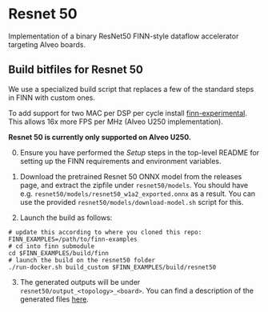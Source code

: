 # Resnet 50

Implementation of a binary ResNet50 FINN-style dataflow accelerator targeting Alveo boards.

## Build bitfiles for Resnet 50

We use a specialized build script that replaces a few of the standard steps
in FINN with custom ones.

To add support for two MAC per DSP per cycle install [
finn-experimental](https://github.com/Xilinx/finn-experimental). This allows 16x more FPS per MHz (Alveo U250 implementation).

**Resnet 50 is currently only supported on Alveo U250.**

0. Ensure you have performed the *Setup* steps in the top-level README for setting up the FINN requirements and environment variables.

1. Download the pretrained Resnet 50 ONNX model from the releases page, and extract
the zipfile under `resnet50/models`. You should have e.g. `resnet50/models∕resnet50_w1a2_exported.onnx` as a result.
You can use the provided `resnet50/models/download-model.sh` script for this.

2. Launch the build as follows:
```SHELL
# update this according to where you cloned this repo:
FINN_EXAMPLES=/path/to/finn-examples
# cd into finn submodule
cd $FINN_EXAMPLES/build/finn
# launch the build on the resnet50 folder
./run-docker.sh build_custom $FINN_EXAMPLES/build/resnet50
```

3. The generated outputs will be under `resnet50/output_<topology>_<board>`. You can find a description of the generated files [here](https://finn-dev.readthedocs.io/en/latest/command_line.html#simple-dataflow-build-mode).

<!-- ## Where did the ONNX model files come from? -->
